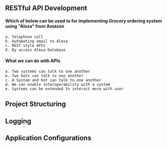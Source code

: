 ## RESTful API Development

#### Which of below can be used to for implementing Grocery ordering system using "Alexa" from Amazon

	a. Telephone call
	b. Automating email to Alexa
	c. REST style APIs
	d. By access Alexa Database

#### What we can do with APIs

	a. Two systems can talk to one another
	b. Two bots can talk to one another
	c. A System and bot can talk to one another
	d. We can enable interoperability with a system
	e. Systems can be extended to interact more with user
	


## Project Structuring



## Logging

## Application Configurations
